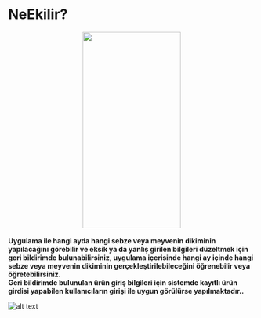 # NeEkilir?
<center><img src="https://github.com/enesdongez/Android/blob/master/NeEkilir%20Uygulamas%C4%B1/splash.png" width="200" height="400" /></center></br>
<b style="">Uygulama ile hangi ayda hangi sebze veya meyvenin dikiminin yapılacağını görebilir ve eksik ya da yanlış girilen bilgileri düzeltmek
için geri bildirimde bulunabilirsiniz, uygulama içerisinde hangi ay içinde hangi sebze veya meyvenin dikiminin gerçekleştirilebileceğini öğrenebilir veya öğretebilirsiniz.</br>
Geri bildirimde bulunulan ürün giriş bilgileri için sistemde kayıtlı ürün girdisi yapabilen kullanıcıların girişi ile uygun görülürse yapılmaktadır..
</b>

![alt text](https://github.com/enesdongez/Android/blob/master/NeEkilir%20Uygulamas%C4%B1/NeEkilir.png)

